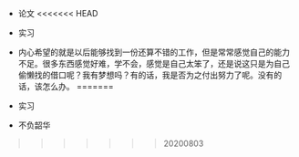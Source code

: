 - 论文
<<<<<<< HEAD

- 实习

- 内心希望的就是以后能够找到一份还算不错的工作，但是常常感觉自己的能力不足。很多东西感觉好难，学不会，感觉是自己太笨了，还是说这只是为自己偷懒找的借口呢？我有梦想吗？有的话，我是否为之付出努力了呢。没有的话，该怎么办。
=======
- 实习
- 不负韶华
>>>>>>> 20200803
